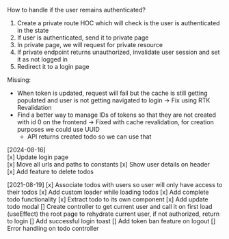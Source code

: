 How to handle if the user remains authenticated?

1. Create a private route HOC which will check is the user is authenticated in the state
2. If user is authenticated, send it to private page
3. In private page, we will request for private resource
4. If private endpoint returns unauthorized, invalidate user session and set it as not logged in
5. Redirect it to a login page


Missing:
- When token is updated, request will fail but the cache is still getting populated and user is not getting navigated to login -> Fix using RTK Revalidation
- Find a better way to manage IDs of tokens so that they are not created with id 0 on the frontend  -> Fixed with cache revalidation, for creation purposes we could use UUID
    - API returns created todo so we can use that

[2024-08-16]  
[x] Update login page  
[x] Move all urls and paths to constants
[x] Show user details on header  
[x] Add feature to delete todos  

[2021-08-19]
[x] Associate todos with users so user will only have access to their todos
[x] Add custom loader while loading todos
[x] Add complete todo functionality
[x] Extract todo to its own component
[x] Add update todo modal
[] Create controller to get current user and call it on first load (useEffect) the root page to rehydrate current user, if not authorized, return to login
[] Add successful login toast
[] Add token ban feature on logout
[] Error handling on todo controller